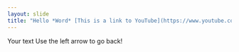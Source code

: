 ```yaml
---
layout: slide
title: "Hello *Word* [This is a link to YouTube](https://www.youtube.com/)"
---
```

Your text
Use the left arrow to go back!
